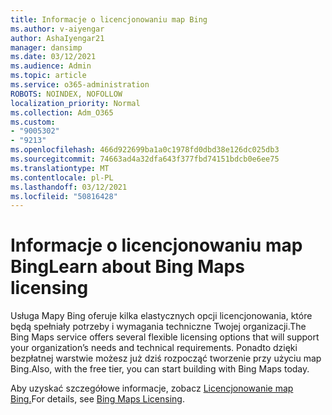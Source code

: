 ```yaml
---
title: Informacje o licencjonowaniu map Bing
ms.author: v-aiyengar
author: AshaIyengar21
manager: dansimp
ms.date: 03/12/2021
ms.audience: Admin
ms.topic: article
ms.service: o365-administration
ROBOTS: NOINDEX, NOFOLLOW
localization_priority: Normal
ms.collection: Adm_O365
ms.custom:
- "9005302"
- "9213"
ms.openlocfilehash: 466d922699ba1a0c1978fd0dbd38e126dc025db3
ms.sourcegitcommit: 74663ad4a32dfa643f377fbd74151bdcb0e6ee75
ms.translationtype: MT
ms.contentlocale: pl-PL
ms.lasthandoff: 03/12/2021
ms.locfileid: "50816428"
---
```

# <a name="learn-about-bing-maps-licensing"></a><span data-ttu-id="11c26-102">Informacje o licencjonowaniu map Bing</span><span class="sxs-lookup"><span data-stu-id="11c26-102">Learn about Bing Maps licensing</span></span>

<span data-ttu-id="11c26-103">Usługa Mapy Bing oferuje kilka elastycznych opcji licencjonowania, które będą spełniały potrzeby i wymagania techniczne Twojej organizacji.</span><span class="sxs-lookup"><span data-stu-id="11c26-103">The Bing Maps service offers several flexible licensing options that will support your organization’s needs and technical requirements.</span></span> <span data-ttu-id="11c26-104">Ponadto dzięki bezpłatnej warstwie możesz już dziś rozpocząć tworzenie przy użyciu map Bing.</span><span class="sxs-lookup"><span data-stu-id="11c26-104">Also, with the free tier, you can start building with Bing Maps today.</span></span>

<span data-ttu-id="11c26-105">Aby uzyskać szczegółowe informacje, zobacz [Licencjonowanie map Bing.](https://go.microsoft.com/fwlink/?linkid=2150203)</span><span class="sxs-lookup"><span data-stu-id="11c26-105">For details, see [Bing Maps Licensing](https://go.microsoft.com/fwlink/?linkid=2150203).</span></span>
